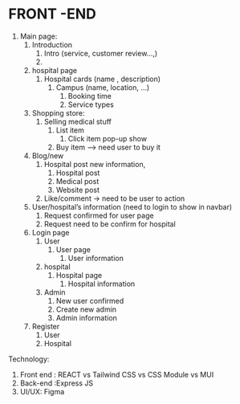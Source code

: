# FRONT -END 

1. Main page: 
    1. Introduction
        1. Intro (service, customer review…,)
        2. 
    2. hospital page
        1. Hospital cards (name , description)
            1. Campus (name, location, …)
                1. Booking time
                2. Service types 
    3. Shopping store:
        1. Selling medical stuff 
            1. List item
                1. Click item pop-up show 
            2. Buy item —> need user to buy it
    4. Blog/new
        1. Hospital post new information, 
            1. Hospital post
            2. Medical post
            3. Website post
        2. Like/comment -> need to be user to action
    5. User/hospital’s information  (need to login to show in navbar)
        1. Request confirmed for user page
        2. Request need to be confirm for hospital
    6. Login page 
        1. User 
            1. User page 
                1. User information
        2. hospital
            1. Hospital page
                1. Hospital information
        3. Admin 
            1. New user confirmed 
            2. Create new admin
            3. Admin information
    7. Register 
        1. User 
        2. Hospital

Technology:

1. Front end : REACT vs Tailwind CSS vs CSS Module vs MUI 
2. Back-end :Express JS 
3. UI/UX: Figma


